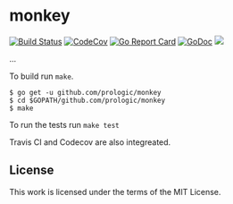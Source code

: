 # monkey

[![Build Status](https://travis-ci.org/prologic/go-linkedlist.svg?branch=master)](https://travis-ci.org/prologic/go-linkedlist)
[![CodeCov](https://codecov.io/gh/prologic/go-linkedlist/branch/master/graph/badge.svg)](https://codecov.io/gh/prologic/go-linkedlist)
[![Go Report Card](https://goreportcard.com/badge/prologic/go-linkedlist)](https://goreportcard.com/report/prologic/go-linkedlist)
[![GoDoc](https://godoc.org/github.com/prologic/go-linkedlist?status.svg)](https://godoc.org/github.com/prologic/go-linkedlist) 
[![](https://images.microbadger.com/badges/image/prologic/go-linkedlist.svg)](https://microbadger.com/images/prologic/go-linkedlist "Get your own image badge on microbadger.com")

...

To build run `make`.

```#!bash
$ go get -u github.com/prologic/monkey
$ cd $GOPATH/github.com/prologic/monkey
$ make
```

To run the tests run `make test`

Travis CI and Codecov are also integreated.

## License

This work is licensed under the terms of the MIT License.
